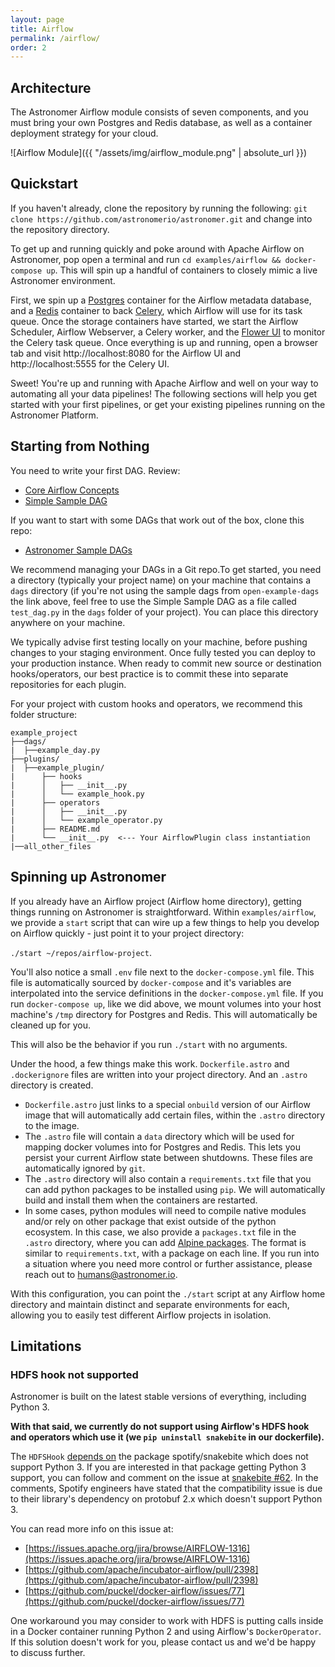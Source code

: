 ```yaml
---
layout: page
title: Airflow
permalink: /airflow/
order: 2
---
```


## Architecture

The Astronomer Airflow module consists of seven components, and you must bring
your own Postgres and Redis database, as well as a container deployment strategy
for your cloud.

![Airflow Module]({{ "/assets/img/airflow_module.png" | absolute_url }})

## Quickstart
If you haven't already, clone the repository by running the following: `git clone https://github.com/astronomerio/astronomer.git` and change into the repository directory.

To get up and running quickly and poke around with Apache Airflow on Astronomer, pop open a terminal and run `cd examples/airflow && docker-compose up`. This will spin up a handful of containers to closely mimic a live Astronomer environment.

First, we spin up a [Postgres](https://www.postgresql.org/) container for the Airflow metadata database, and a [Redis](https://redis.io/) container to back [Celery](http://www.celeryproject.org/), which Airflow will use for its task queue. Once the storage containers have started, we start the Airflow Scheduler, Airflow Webserver, a Celery worker, and the [Flower UI](http://flower.readthedocs.io/en/latest/) to monitor the Celery task queue. Once everything is up and running, open a browser tab and visit http://localhost:8080 for the Airflow UI and http://localhost:5555 for the Celery UI.

Sweet! You're up and running with Apache Airflow and well on your way to automating all your data pipelines! The following sections will help you get started with your first pipelines, or get your existing pipelines running on the Astronomer Platform.

## Starting from Nothing
You need to write your first DAG. Review:

* [Core Airflow Concepts](https://docs.astronomer.io/v2/apache_airflow/tutorial/core-airflow-concepts.html)
* [Simple Sample DAG](https://docs.astronomer.io/v2/apache_airflow/tutorial/sample-dag.html)

If you want to start with some DAGs that work out of the box, clone this repo:
* [Astronomer Sample DAGs](https://github.com/astronomerio/open-example-dags)

We recommend managing your DAGs in a Git repo.To get started, you need a directory (typically your project name) on your machine that contains a `dags` directory (if you're not using the sample dags from `open-example-dags` the link above, feel free to use the Simple Sample DAG as a file called `test_dag.py` in the `dags` folder of your project). You can place this directory anywhere on your machine.

We typically advise first testing locally on your machine, before pushing changes to your staging environment. Once fully tested you can deploy to your production instance.
When ready to commit new source or destination hooks/operators, our best practice is to commit these into separate repositories for each plugin.

For your project with custom hooks and operators, we recommend this folder structure:

```
example_project
├──dags/
|  ├──example_day.py
├──plugins/
|  ├──example_plugin/
|      ├── hooks
|      │   ├── __init__.py
|      │   └── example_hook.py
|      ├── operators
|      │   ├── __init__.py
|      │   └── example_operator.py
|      ├── README.md
|      └── __init__.py  <--- Your AirflowPlugin class instantiation
|──all_other_files
```

## Spinning up Astronomer
If you already have an Airflow project (Airflow home directory), getting things running on Astronomer is straightforward.
Within `examples/airflow`, we provide a `start` script that can wire up a few things to help you develop on Airflow quickly - just point it to your project directory:

`./start ~/repos/airflow-project`.

You'll also notice a small `.env` file next to the `docker-compose.yml` file. This file is automatically sourced by `docker-compose` and it's variables are interpolated into the service definitions in the `docker-compose.yml` file. If you run `docker-compose up`, like we did above, we mount volumes into your host machine's `/tmp` directory for Postgres and Redis. This will automatically be cleaned up for you.

This will also be the behavior if you run `./start` with no arguments.

Under the hood, a few things make this work. `Dockerfile.astro` and `.dockerignore` files are written into your project directory. And an `.astro` directory is created.
- `Dockerfile.astro` just links to a special `onbuild` version of our Airflow image that will automatically add certain files, within the `.astro` directory to the image.
- The `.astro` file will contain a `data` directory which will be used for mapping docker volumes into for Postgres and Redis. This lets you persist your current Airflow state between shutdowns. These files are automatically ignored by `git`.
- The `.astro` directory will also contain a `requirements.txt` file that you can add python packages to be installed using `pip`. We will automatically build and install them when the containers are restarted.
- In some cases, python modules will need to compile native modules and/or rely on other package that exist outside of the python ecosystem. In this case, we also provide a `packages.txt` file in the `.astro` directory, where you can add [Alpine packages](https://pkgs.alpinelinux.org/packages). The format is similar to `requirements.txt`, with a package on each line. If you run into a situation where you need more control or further assistance, please reach out to humans@astronomer.io.

With this configuration, you can point the `./start` script at any Airflow home directory and maintain distinct and separate environments for each, allowing you to easily test different Airflow projects in isolation.


## Limitations

### HDFS hook not supported

Astronomer is built on the latest stable versions of everything, including Python 3.

**With that said, we currently do not support using Airflow's HDFS hook and operators which use it (we `pip uninstall snakebite` in our dockerfile).**

The `HDFSHook` [depends on](https://github.com/apache/incubator-airflow/blob/b75367bb572e8bbfc1bfd539fbb34a76a5ed484d/setup.py#L129) the package spotify/snakebite which does not support Python 3. If you are interested in that package getting Python 3 support, you can follow and comment on the issue at [snakebite #62](https://github.com/spotify/snakebite/issues/62). In the comments, Spotify engineers have stated that the compatibility issue is due to their library's dependency on protobuf 2.x which doesn't support Python 3.

You can read more info on this issue at:

- [https://issues.apache.org/jira/browse/AIRFLOW-1316](https://issues.apache.org/jira/browse/AIRFLOW-1316)
- [https://github.com/apache/incubator-airflow/pull/2398](https://github.com/apache/incubator-airflow/pull/2398)
- [https://github.com/puckel/docker-airflow/issues/77](https://github.com/puckel/docker-airflow/issues/77)

One workaround you may consider to work with HDFS is putting calls inside in a Docker container running Python 2 and using Airflow's `DockerOperator`. If this solution doesn't work for you, please contact us and we'd be happy to discuss further.

